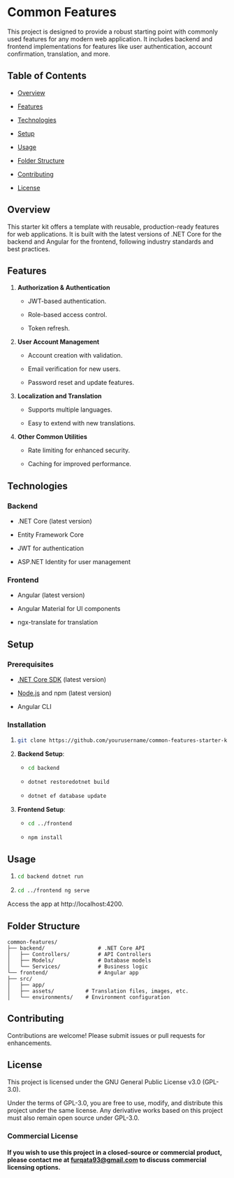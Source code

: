 Common Features
===========================

This project is designed to provide a robust starting point with commonly used features for any modern web application. It includes backend and frontend implementations for features like user authentication, account confirmation, translation, and more.

Table of Contents
-----------------

*   [Overview](#overview)

*   [Features](#features)

*   [Technologies](#technologies)

*   [Setup](#setup)

*   [Usage](#usage)

*   [Folder Structure](#folder-structure)

*   [Contributing](#contributing)

*   [License](#license)


Overview
--------

This starter kit offers a template with reusable, production-ready features for web applications. It is built with the latest versions of .NET Core for the backend and Angular for the frontend, following industry standards and best practices.

Features
--------

1.  **Authorization & Authentication**

    *   JWT-based authentication.

    *   Role-based access control.

    *   Token refresh.

2.  **User Account Management**

    *   Account creation with validation.

    *   Email verification for new users.

    *   Password reset and update features.

3.  **Localization and Translation**

    *   Supports multiple languages.

    *   Easy to extend with new translations.

4.  **Other Common Utilities**

    *   Rate limiting for enhanced security.

    *   Caching for improved performance.


Technologies
------------

### Backend

*   .NET Core (latest version)

*   Entity Framework Core

*   JWT for authentication

*   ASP.NET Identity for user management


### Frontend

*   Angular (latest version)

*   Angular Material for UI components

*   ngx-translate for translation


Setup
-----

### Prerequisites

*   [.NET Core SDK](https://dotnet.microsoft.com/download) (latest version)

*   [Node.js](https://nodejs.org/) and npm (latest version)

*   Angular CLI


### Installation

1.  ```bash 
    git clone https://github.com/yourusername/common-features-starter-kit.gitcd common-features-starter-kit

2.  **Backend Setup**:

    *  ```bash 
       cd backend

    *   ```bash
        dotnet restoredotnet build

    *   ```bash
        dotnet ef database update

3.  **Frontend Setup**:

    *   ```bash
        cd ../frontend

    *   ```bash
        npm install


Usage
-----

1.  ```bash
    cd backend dotnet run

2.  ```bash
    cd ../frontend ng serve


Access the app at http://localhost:4200.

Folder Structure
----------------
    common-features/
    ├── backend/                 # .NET Core API
    │   ├── Controllers/         # API Controllers
    │   ├── Models/              # Database models
    │   └── Services/            # Business logic
    └── frontend/                # Angular app
    ├── src/
    │   ├── app/
    │   ├── assets/          # Translation files, images, etc.
    │   └── environments/    # Environment configuration


Contributing
------------

Contributions are welcome! Please submit issues or pull requests for enhancements.

## License

This project is licensed under the GNU General Public License v3.0 (GPL-3.0).

Under the terms of GPL-3.0, you are free to use, modify, and distribute this project under the same license. Any derivative works based on this project must also remain open source under GPL-3.0.

### Commercial License

#### If you wish to use this project in a closed-source or commercial product, please contact me at **furqata93@gmail.com**  to discuss commercial licensing options.
